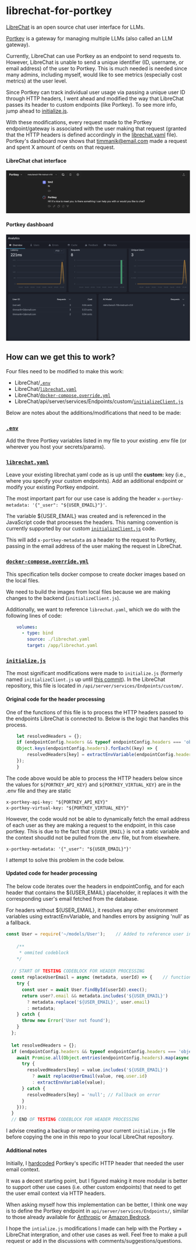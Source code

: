 # librechat-for-portkey

[LibreChat](https://github.com/danny-avila/LibreChat) is an open source chat user interface for LLMs.

[Portkey](https://github.com/Portkey-AI/gateway) is a gateway for managing multiple LLMs (also called an LLM gateway).

Currently, LibreChat can use Portkey as an endpoint to send requests to. However, LibreChat is unable to send a unique identifier (ID, username, or email address) of the user to Portkey. This is much needed is needed since many admins, including myself, would like to see metrics (especially cost metrics) at the user level.

Since Portkey can track individual user usage via passing a unique user ID through HTTP headers, I went ahead and modified the way that LibreChat passes its header to custom endpoints (like Portkey). To see more info, jump ahead to [initialize.js](#initializejs).

With these modifications, every request made to the Portkey endpoint/gateway is associated with the user making that request (granted that the HTTP headers is defined accordingly in the [librechat.yaml](#librechatyaml) file). Portkey's dashboard now shows that timmanik@email.com made a request and spent X amount of cents on that request.

#### LibreChat chat interface
![alt text](image-1.png)

#### Portkey dashboard
![alt text](image.png)


## How can we get this to work?

Four files need to be modified to make this work:

- LibreChat/[`.env`](.env.example)
- LibreChat/[`librechat.yaml`](librechat.example.yaml)
- LibreChat/[`docker-compose.override.yml`](docker-compose.override.yml)
- LibreChat/api/server/services/Endpoints/custom/[`initializeClient.js`](api/initializeClient.js)

Below are notes about the additions/modifications that need to be made:

### [`.env`](.env.example)

Add the three Portkey variables listed in my file to your existing .env file (or wherever you host your secrets/params).

### [`librechat.yaml`](librechat.example.yaml)

Leave your existing librechat.yaml code as is up until the **custom:** key (i.e., where you specify your custom endpoints). Add an additional endpoint or modify your existing Portkey endpoint.

The most important part for our use case is adding the header `x-portkey-metadata: '{"_user": "${USER_EMAIL}"}'`.

The variable ${USER_EMAIL} was created and is referenced in the JavaScript code that processes the headers. This naming convention is currently supported by our custom [`initializeClient.js`](api/initializeClient.js) code.

This will add `x-portkey-metadata` as a header to the request to Portkey, passing in the email address of the user making the request in LibreChat.

### [`docker-compose.override.yml`](docker-compose.override.yml)

This specification tells docker compose to create docker images based on the local files.

We need to build the images from local files because we are making changes to the backend (`initializeClient.js`).

Additionally, we want to reference `librechat.yaml`, which we do with the following lines of code:

```yaml
    volumes:
      - type: bind
        source: ./librechat.yaml
        target: /app/librechat.yaml
```

### [`initialize.js`](api/initialize.js)

The most significant modifications were made to `initialize.js` (formerly named `initializeClient.js` up until [this commit](https://github.com/danny-avila/LibreChat/commit/20fb7f05aeae9712be42689646c2829c31aa92d4)). In the LibreChat repository, this file is located in `/api/server/services/Endpoints/custom/`.

#### Original code for the header processing
One of the functions of this file is to process the HTTP headers passed to the endpoints LibreChat is connected to. Below is the logic that handles this process.

```javascript
    let resolvedHeaders = {};
    if (endpointConfig.headers && typeof endpointConfig.headers === 'object') {
    Object.keys(endpointConfig.headers).forEach((key) => {
        resolvedHeaders[key] = extractEnvVariable(endpointConfig.headers[key]);
    });
    }
```
The code above would be able to process the HTTP headers below since the values for `${PORTKEY_API_KEY}` and `${PORTKEY_VIRTUAL_KEY}` are in the .env file and they are static
```http
x-portkey-api-key: "${PORTKEY_API_KEY}"
x-portkey-virtual-key: "${PORTKEY_VIRTUAL_KEY}"
```
However, the code would not be able to dynamically fetch the email address of each user as they are making a request to the endpoint, in this case portkey. This is due to the fact that `${USER_EMAIL}` is not a static variable and the context shoudld not be pulled from the .env file, but from elsewhere.
```http
x-portkey-metadata: '{"_user": "${USER_EMAIL}"}'
```

I attempt to solve this problem in the code below.

#### Updated code for header processing
The below code iterates over the headers in endpointConfig, and for each header that contains the ${USER_EMAIL} placeholder, it replaces it with the corresponding user's email fetched from the database.

For headers without ${USER_EMAIL}, it resolves any other environment variables using extractEnvVariable, and handles errors by assigning 'null' as a fallback.
```javascript
const User = require('~/models/User');    // Added to reference user information

    /**
     * ommited codeblock
    */

  // START OF TESTING CODEBLOCK FOR HEADER PROCESSING
  const replaceUserEmail = async (metadata, userId) => {    // function to replace ${USER_EMAIL} with the user's email
    try {
      const user = await User.findById(userId).exec();
      return user?.email && metadata.includes('${USER_EMAIL}')
        ? metadata.replace('${USER_EMAIL}', user.email)
        : metadata;
    } catch {
      throw new Error('User not found');
    }
  };

  let resolvedHeaders = {};
  if (endpointConfig.headers && typeof endpointConfig.headers === 'object') {
    await Promise.all(Object.entries(endpointConfig.headers).map(async ([key, value]) => {
      try {
        resolvedHeaders[key] = value.includes('${USER_EMAIL}')
          ? await replaceUserEmail(value, req.user.id)
          : extractEnvVariable(value);
      } catch {
        resolvedHeaders[key] = 'null'; // Fallback on error
      }
    }));
  }
  // END OF TESTING CODEBLOCK FOR HEADER PROCESSING
```

I advise creating a backup or renaming your current `initialize.js` file before copying the one in this repo to your local LibreChat repository.

#### Additional notes

Initially, I [hardcoded](./api/initializeClient.portkey.js) Portkey's specific HTTP header that needed the user email context.

It was a decent starting point, but I figured making it more modular is better to support other use cases (i.e. other custom endpoints) that need to get the user email context via HTTP headers.

When asking myself how this implementation can be better, I think one way is to define the Portkey endpoint in `api/server/services/Endpoints/`, similar to those already available for [Anthropic](https://github.com/danny-avila/LibreChat/tree/main/api/server/services/Endpoints/anthropic) or [Amazon Bedrock](https://github.com/danny-avila/LibreChat/tree/main/api/server/services/Endpoints/bedrock).

I hope the `intialize.js` modifications I made can help with the Portkey + LibreChat intergration, and other use cases as well. Feel free to make a pull request or add in the discussions with comments/suggestions/questions.
